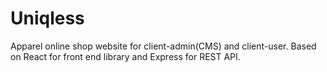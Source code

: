 # Uniqless
Apparel online shop website for client-admin(CMS) and client-user. Based on React for front end library and Express for REST API.
